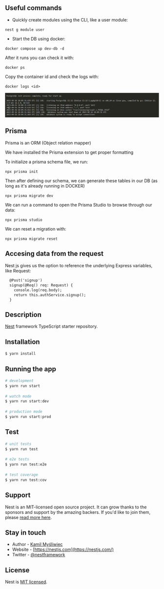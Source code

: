 ## Useful commands

 - Quickly create modules using the CLI, like a user module:

 `nest g module user`

 - Start the DB using docker:

 `docker compose up dev-db -d`

 After it runs you can check it with:

 `docker ps`

 Copy the container id and check the logs with:

 `docker logs <id>`

 ![Alt text](image.png)

## Prisma

Prisma is an ORM (Object relation mapper)

We have installed the Prisma extension to get proper formatting

To initialize a prisma schema file, we run:

`npx prisma init`

Then after defining our schema, we can generate these tables in our DB (as long as it's already running in DOCKER)

`npx prisma migrate dev`

We can run a command to open the Prisma Studio to browse through our data:

`npx prisma studio`

We can reset a migration with:

`npx prisma migrate reset`

## Accesing data from the request

Nest js gives us the option to reference the underlying Express variables, like Request:

```
  @Post('signup')
  signup(@Req() req: Request) {
    console.log(req.body);
    return this.authService.signup();
  }
```


## Description

[Nest](https://github.com/nestjs/nest) framework TypeScript starter repository.

## Installation

```bash
$ yarn install
```

## Running the app

```bash
# development
$ yarn run start

# watch mode
$ yarn run start:dev

# production mode
$ yarn run start:prod
```

## Test

```bash
# unit tests
$ yarn run test

# e2e tests
$ yarn run test:e2e

# test coverage
$ yarn run test:cov
```

## Support

Nest is an MIT-licensed open source project. It can grow thanks to the sponsors and support by the amazing backers. If you'd like to join them, please [read more here](https://docs.nestjs.com/support).

## Stay in touch

- Author - [Kamil Myśliwiec](https://kamilmysliwiec.com)
- Website - [https://nestjs.com](https://nestjs.com/)
- Twitter - [@nestframework](https://twitter.com/nestframework)

## License

Nest is [MIT licensed](LICENSE).
